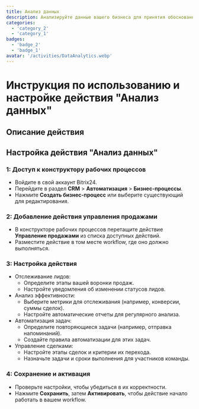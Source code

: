 ```yaml
---
title: Анализ данных
description: Анализируйте данные вашего бизнеса для принятия обоснованных решений.
categories: 
  - 'category_2'
  - 'category_1'
badges: 
  - 'badge_2'
  - 'badge_1'
avatar: '/activities/DataAnalytics.webp'
---
```

# Инструкция по использованию и настройке действия "Анализ данных"

## Описание действия

## **Настройка действия "Анализ данных"**

### 1: Доступ к конструктору рабочих процессов
- Войдите в свой аккаунт Bitrix24.
- Перейдите в раздел **CRM** > **Автоматизация** > **Бизнес-процессы**.
- Нажмите **Создать бизнес-процесс** или выберите существующий для редактирования.

### 2: Добавление действия управления продажами
- В конструкторе рабочих процессов перетащите действие **Управление продажами** из списка доступных действий.
- Разместите действие в том месте workflow, где оно должно выполняться.

### 3: Настройка действия
- Отслеживание лидов:
  - Определите этапы вашей воронки продаж.
  - Настройте уведомления об изменении статусов лидов.
- Анализ эффективности:
  - Выберите метрики для отслеживания (например, конверсии, суммы сделок).
  - Настройте автоматические отчеты для регулярного анализа.
- Автоматизация задач:
  - Определите повторяющиеся задачи (например, отправка напоминаний).
  - Создайте правила автоматизации для этих задач.
- Управление сделками:
  - Настройте этапы сделок и критерии их перехода.
  - Назначьте задачи и сроки выполнения для участников команды.

### 4: Сохранение и активация
- Проверьте настройки, чтобы убедиться в их корректности.
- Нажмите **Сохранить**, затем **Активировать**, чтобы действие начало работать в вашем workflow.
